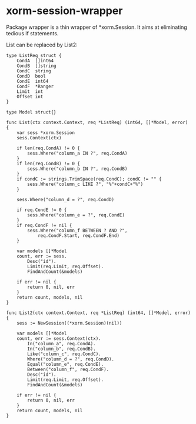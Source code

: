 # xorm-session-wrapper

Package wrapper is a thin wrapper of *xorm.Session.
It aims at eliminating tedious if statements.

List can be replaced by List2:

	type ListReq struct {
		CondA  []int64
		CondB  []string
		CondC  string
		CondD  bool
		CondE  int64
		CondF  *Ranger
		Limit  int
		Offset int
	}

	type Model struct{}

	func List(ctx context.Context, req *ListReq) (int64, []*Model, error) {
		var sess *xorm.Session
		sess.Context(ctx)

		if len(req.CondA) != 0 {
			sess.Where("column_a IN ?", req.CondA)
		}
		if len(req.CondB) != 0 {
			sess.Where("column_b IN ?", req.CondB)
		}
		if condC := strings.TrimSpace(req.CondC); condC != "" {
			sess.Where("column_c LIKE ?", "%"+condC+"%")
		}

		sess.Where("column_d = ?", req.CondD)

		if req.CondE != 0 {
			sess.Where("column_e = ?", req.CondE)
		}
		if req.CondF != nil {
			sess.Where("column_f BETWEEN ? AND ?",
				req.CondF.Start, req.CondF.End)
		}

		var models []*Model
		count, err := sess.
			Desc("id").
			Limit(req.Limit, req.Offset).
			FindAndCount(&models)

		if err != nil {
			return 0, nil, err
		}
		return count, models, nil
	}

	func List2(ctx context.Context, req *ListReq) (int64, []*Model, error) {
		sess := NewSession((*xorm.Session)(nil))

		var models []*Model
		count, err := sess.Context(ctx).
			In("column_a", req.CondA).
			In("column_b", req.CondB).
			Like("column_c", req.CondC).
			Where("column_d = ?", req.CondD).
			Equal("column_e", req.CondE).
			Between("column_f", req.CondF).
			Desc("id").
			Limit(req.Limit, req.Offset).
			FindAndCount(&models)

		if err != nil {
			return 0, nil, err
		}
		return count, models, nil
	}
